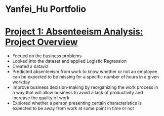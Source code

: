 # Yanfei_Hu Portfolio
# [Project 1: Absenteeism Analysis: Project Overview](https://github.com/nengnengfei/Data_Science_Absenteeism_Analysis)
* Focued on the business problems
* Looked into the dataset and applied Logistic Regression
* Created a dataviz
* Predicted absenteeism from work to know whether or not an employee can be expected to be missing for a specific number of hours in a given workday
* Improve business decision-making by reorganizing the work process in a way that will allow business to avoid a lack of productivity and increase the quality of work 
* Explored whether a person presenting certain characteristics is expected to be away from work at some point in time or not
